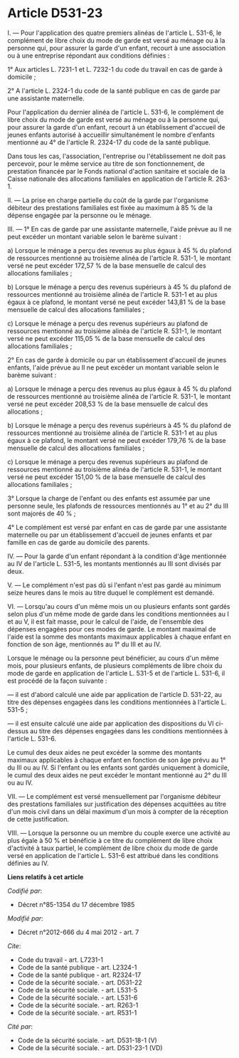 # Article D531-23

I. ― Pour l'application des quatre premiers alinéas de l'article L. 531-6, le complément de libre choix du mode de garde est
versé au ménage ou à la personne qui, pour assurer la garde d'un enfant, recourt à une association ou à une entreprise
répondant aux conditions définies : 

1° Aux articles L. 7231-1 et L. 7232-1 du code du travail en cas de garde à domicile ; 

2° A l'article L. 2324-1 du code de la santé publique en cas de garde par une assistante maternelle. 

Pour l'application du dernier alinéa de l'article L. 531-6, le complément de libre choix du mode de garde est versé au ménage
ou à la personne qui, pour assurer la garde d'un enfant, recourt à un établissement d'accueil de jeunes enfants autorisé à
accueillir simultanément le nombre d'enfants mentionné au 4° de l'article R. 2324-17 du code de la santé publique. 

Dans tous les cas, l'association, l'entreprise ou l'établissement ne doit pas percevoir, pour le même service au titre de son
fonctionnement, de prestation financée par le Fonds national d'action sanitaire et sociale de la Caisse nationale des
allocations familiales en application de l'article R. 263-1. 

II. ― La prise en charge partielle du coût de la garde par l'organisme débiteur des prestations familiales est fixée au
maximum à 85 % de la dépense engagée par la personne ou le ménage. 

III. ― 1° En cas de garde par une assistante maternelle, l'aide prévue au II ne peut excéder un montant variable selon le
barème suivant : 

a) Lorsque le ménage a perçu des revenus au plus égaux à 45 % du plafond de ressources mentionné au troisième alinéa de
l'article R. 531-1, le montant versé ne peut excéder 172,57 % de la base mensuelle de calcul des allocations familiales ; 

b) Lorsque le ménage a perçu des revenus supérieurs à 45 % du plafond de ressources mentionné au troisième alinéa de
l'article R. 531-1 et au plus égaux à ce plafond, le montant versé ne peut excéder 143,81 % de la base mensuelle de calcul
des allocations familiales ; 

c) Lorsque le ménage a perçu des revenus supérieurs au plafond de ressources mentionné au troisième alinéa de l'article R.
531-1, le montant versé ne peut excéder 115,05 % de la base mensuelle de calcul des allocations familiales ; 

2° En cas de garde à domicile ou par un établissement d'accueil de jeunes enfants, l'aide prévue au II ne peut excéder un
montant variable selon le barème suivant : 

a) Lorsque le ménage a perçu des revenus au plus égaux à 45 % du plafond de ressources mentionné au troisième alinéa de
l'article R. 531-1, le montant versé ne peut excéder 208,53 % de la base mensuelle de calcul des allocations ; 

b) Lorsque le ménage a perçu des revenus supérieurs à 45 % du plafond de ressources mentionné au troisième alinéa de
l'article R. 531-1 et au plus égaux à ce plafond, le montant versé ne peut excéder 179,76 % de la base mensuelle de calcul
des allocations familiales ; 

c) Lorsque le ménage a perçu des revenus supérieurs au plafond de ressources mentionné au troisième alinéa de l'article R.
531-1, le montant versé ne peut excéder 151,00 % de la base mensuelle de calcul des allocations familiales ; 

3° Lorsque la charge de l'enfant ou des enfants est assumée par une personne seule, les plafonds de ressources mentionnés au
1° et au 2° du III sont majorés de 40 % ; 

4° Le complément est versé par enfant en cas de garde par une assistante maternelle ou par un établissement d'accueil de
jeunes enfants et par famille en cas de garde au domicile des parents. 

IV. ― Pour la garde d'un enfant répondant à la condition d'âge mentionnée au IV de l'article L. 531-5, les montants
mentionnés au III sont divisés par deux. 

V. ― Le complément n'est pas dû si l'enfant n'est pas gardé au minimum seize heures dans le mois au titre duquel le
complément est demandé. 

VI. ― Lorsqu'au cours d'un même mois un ou plusieurs enfants sont gardés selon plus d'un même mode de garde dans les
conditions mentionnées au I et au V, il est fait masse, pour le calcul de l'aide, de l'ensemble des dépenses engagées pour
ces modes de garde. Le montant maximal de l'aide est la somme des montants maximaux applicables à chaque enfant en fonction
de son âge, mentionnés au 1° du III et au IV. 

Lorsque le ménage ou la personne peut bénéficier, au cours d'un même mois, pour plusieurs enfants, de plusieurs compléments
de libre choix du mode de garde en application de l'article L. 531-5 et de l'article L. 531-6, il est procédé de la façon
suivante :

― il est d'abord calculé une aide par application de l'article D. 531-22, au titre des dépenses engagées dans les conditions
mentionnées à l'article L. 531-5 ;

― il est ensuite calculé une aide par application des dispositions du VI ci-dessus au titre des dépenses engagées dans les
conditions mentionnées à l'article L. 531-6. 

Le cumul des deux aides ne peut excéder la somme des montants maximaux applicables à chaque enfant en fonction de son âge
prévu au 1° du III ou au IV. Si l'enfant ou les enfants sont gardés uniquement à domicile, le cumul des deux aides ne peut
excéder le montant mentionné au 2° du III ou au IV. 

VII. ― Le complément est versé mensuellement par l'organisme débiteur des prestations familiales sur justification des
dépenses acquittées au titre d'un mois civil dans un délai maximum d'un mois à compter de la réception de cette
justification. 

VIII. ― Lorsque la personne ou un membre du couple exerce une activité au plus égale à 50 % et bénéficie à ce titre du
complément de libre choix d'activité à taux partiel, le complément de libre choix du mode de garde versé en application de
l'article L. 531-6 est attribué dans les conditions définies au IV.

**Liens relatifs à cet article**

_Codifié par_:

  - Décret n°85-1354 du 17 décembre 1985

_Modifié par_:

  - Décret n°2012-666 du 4 mai 2012 - art. 7

_Cite_:

  - Code du travail - art. L7231-1
  - Code de la santé publique - art. L2324-1
  - Code de la santé publique - art. R2324-17
  - Code de la sécurité sociale. - art. D531-22
  - Code de la sécurité sociale. - art. L531-5
  - Code de la sécurité sociale. - art. L531-6
  - Code de la sécurité sociale. - art. R263-1
  - Code de la sécurité sociale. - art. R531-1

_Cité par_:

  - Code de la sécurité sociale. - art. D531-18-1 (V)
  - Code de la sécurité sociale. - art. D531-23-1 (VD)
